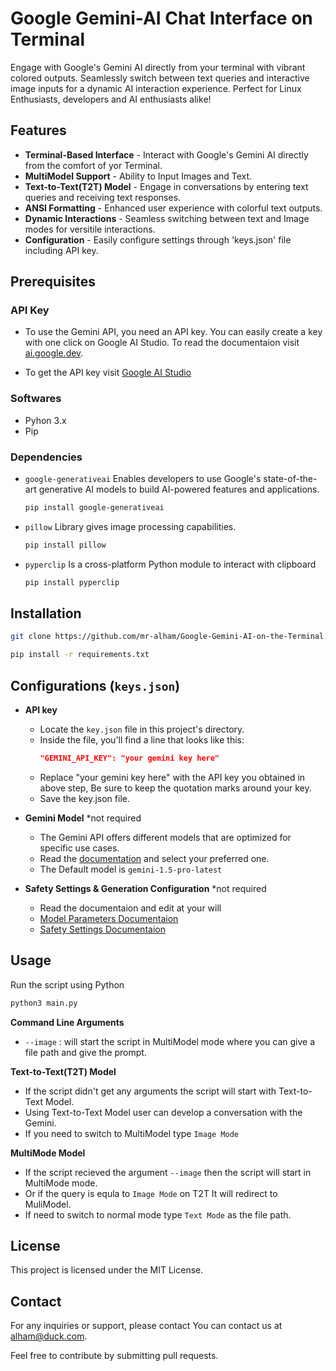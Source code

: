 # Google Gemini-AI Chat Interface on Terminal
Engage with Google's Gemini AI directly from your terminal with vibrant colored outputs. Seamlessly switch between text queries and interactive image inputs for a dynamic AI interaction experience. Perfect for Linux Enthusiasts, developers and AI enthusiasts alike!

## Features
  - **Terminal-Based Interface**  - Interact with Google's Gemini AI directly from the comfort of yor Terminal.
  - **MultiModel Support**  - Ability to Input Images and Text.
  - **Text-to-Text(T2T) Model**  - Engage in conversations by entering text queries and receiving text responses.
  - **ANSI Formatting**  - Enhanced user experience with colorful text outputs.
  - **Dynamic Interactions**  - Seamless switching between text and Image modes for versitile interactions.
  - **Configuration**  - Easily configure settings through 'keys.json' file including API key.

## Prerequisites
### API Key
  - To use the Gemini API, you need an API key. You can easily create a key with one click on Google AI Studio. To read the documentaion visit [ai.google.dev](https://ai.google.dev/gemini-api/docs).

  - To get the API key visit [Google AI Studio](https://makersuite.google.com/app/apikey)

### Softwares
- Pyhon 3.x
- Pip

### Dependencies
  - `google-generativeai` Enables developers to use Google's state-of-the-art generative AI models to build AI-powered features and applications.
     ```bash
     pip install google-generativeai
     ```

  - `pillow` Library gives image processing capabilities.
    ```bash
    pip install pillow
    ```

  - `pyperclip` Is a cross-platform Python module to interact with clipboard
    ```bash
    pip install pyperclip
    ```

## Installation
```bash
git clone https://github.com/mr-alham/Google-Gemini-AI-on-the-Terminal.git
```
```bash
pip install -r requirements.txt
```

## Configurations (`keys.json`)
- **API key**
  - Locate the `key.json` file in this project's directory.
  - Inside the file, you'll find a line that looks like this:
    ```json
    "GEMINI_API_KEY": "your gemini key here"
    ```
  - Replace "your gemini key here" with the API key you obtained in above step, Be sure to keep the quotation marks around your key.
  - Save the key.json file.


- **Gemini Model** *not required

  - The Gemini API offers different models that are optimized for specific use cases.
  - Read the [documentation](https://ai.google.dev/gemini-api/docs/models/gemini) and select your preferred one.
  - The Default model is `gemini-1.5-pro-latest`


- **Safety Settings & Generation Configuration** *not required
  - Read the documentaion and edit at your will
  - [Model Parameters Documentaion](https://ai.google.dev/api/python/google/generativeai/GenerativeModel)
  - [Safety Settings Documentaion](https://ai.google.dev/api/python/google/ai/generativelanguage/SafetyRating)

## Usage
  Run the script using Python
  ```python
  python3 main.py
  ```

  **Command Line Arguments**
  - `--image` : will start the script in MultiModel mode where you can give a file path and give the prompt.


  **Text-to-Text(T2T) Model**
   - If the script didn't get any arguments the script will start with Text-to-Text Model.
   - Using Text-to-Text Model user can develop a conversation with the Gemini.
   - If you need to switch to MultiModel type `Image Mode`

  **MultiMode Model**
   - If the script recieved the argument `--image` then the script will start in MultiMode mode.
   - Or if the query is equla to `Image Mode` on T2T It will redirect to MuliModel.
   - If need to switch to normal mode type `Text Mode` as the file path.

## License
  This project is licensed under the MIT License.

## Contact
  For any inquiries or support, please contact You can contact us at [alham@duck.com](mailto:alham@duck.com).

  Feel free to contribute by submitting pull requests.



